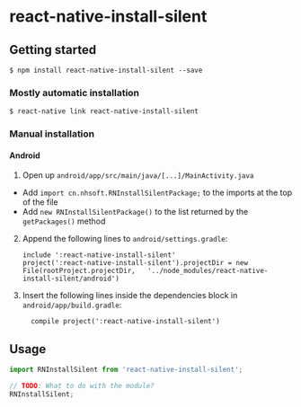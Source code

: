 
# react-native-install-silent

## Getting started

`$ npm install react-native-install-silent --save`

### Mostly automatic installation

`$ react-native link react-native-install-silent`

### Manual installation


#### Android

1. Open up `android/app/src/main/java/[...]/MainActivity.java`
  - Add `import cn.nhsoft.RNInstallSilentPackage;` to the imports at the top of the file
  - Add `new RNInstallSilentPackage()` to the list returned by the `getPackages()` method
2. Append the following lines to `android/settings.gradle`:
  	```
  	include ':react-native-install-silent'
  	project(':react-native-install-silent').projectDir = new File(rootProject.projectDir, 	'../node_modules/react-native-install-silent/android')
  	```
3. Insert the following lines inside the dependencies block in `android/app/build.gradle`:
  	```
      compile project(':react-native-install-silent')
  	```


## Usage
```javascript
import RNInstallSilent from 'react-native-install-silent';

// TODO: What to do with the module?
RNInstallSilent;
```
  